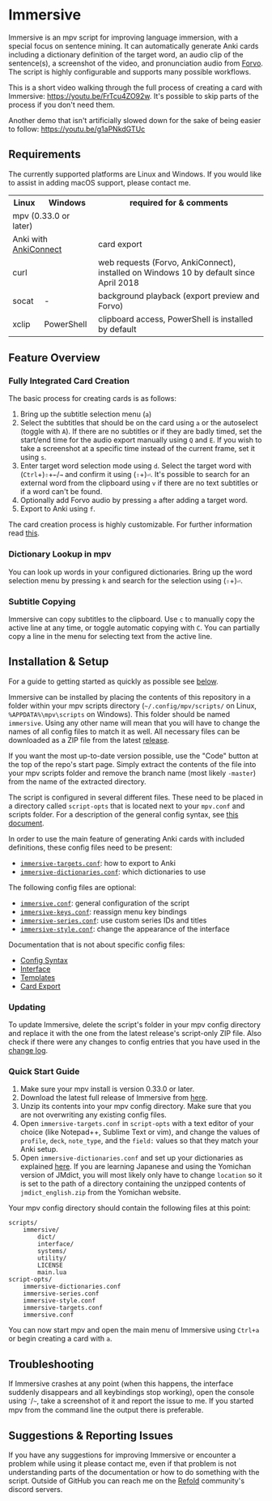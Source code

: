 # Immersive

Immersive is an mpv script for improving language immersion, with a special
focus on sentence mining. It can automatically generate Anki cards including a
dictionary definition of the target word, an audio clip of the sentence(s), a
screenshot of the video, and pronunciation audio from
[Forvo](https://forvo.com/). The script is highly configurable and supports
many possible workflows.

This is a short video walking through the full process of creating a card with
Immersive: https://youtu.be/FrTcu4ZO92w. It's possible to skip parts of the
process if you don't need them.

Another demo that isn't artificially slowed down for the sake of being easier
to follow: https://youtu.be/g1aPNkdGTUc


## Requirements

The currently supported platforms are Linux and Windows. If you would like to
assist in adding macOS support, please contact me.

<table>
	<tr>
		<th>Linux</th>
		<th>Windows</th>
		<th>required for & comments</th>
	</tr>
	<tr>
		<td colspan="2">mpv (0.33.0 or later)</td>
		<td></td>
	</tr>
	<tr>
		<td colspan="2">
			Anki with <a href="https://ankiweb.net/shared/info/2055492159">AnkiConnect</a>
		</td>
		<td>card export</td>
	</tr>
	<tr>
		<td colspan="2">curl</td>
		<td>web requests (Forvo, AnkiConnect), installed on Windows 10 by default since April 2018</td>
	</tr>
	<tr>
		<td>socat</td>
		<td>-</td>
		<td>background playback (export preview and Forvo)</td>
	</tr>
	<tr>
		<td>xclip</td>
		<td>PowerShell</td>
		<td>clipboard access, PowerShell is installed by default</td>
	</tr>
</table>


## Feature Overview

### Fully Integrated Card Creation

The basic process for creating cards is as follows:

1. Bring up the subtitle selection menu (`a`)
2. Select the subtitles that should be on the card using `a` or the autoselect
(toggle with `A`). If there are no subtitles or if they are badly timed, set
the start/end time for the audio export manually using `Q` and `E`. If you
wish to take a screenshot at a specific time instead of the current frame, set
it using `s`.
3. Enter target word selection mode using `d`. Select the target word with
(`Ctrl`+)`⇧`+`←`/`→` and confirm it using (`⇧`+)`⏎`. It's possible to search
for an external word from the clipboard using `v` if there are no text
subtitles or if a word can't be found.
4. Optionally add Forvo audio by pressing `a` after adding a target word.
5. Export to Anki using `f`.

The card creation process is highly customizable. For further information read
[this](/doc/card-export.md).

### Dictionary Lookup in mpv

You can look up words in your configured dictionaries. Bring up the word
selection menu by pressing `k` and search for the selection using (`⇧`+)`⏎`.

### Subtitle Copying

Immersive can copy subtitles to the clipboard. Use `c` to manually copy the
active line at any time, or toggle automatic copying with `C`. You can
partially copy a line in the menu for selecting text from the active line.


## Installation & Setup

For a guide to getting started as quickly as possible see [below](#quick-start-guide).

Immersive can be installed by placing the contents of this repository in a
folder within your mpv scripts directory (`~/.config/mpv/scripts/` on Linux,
`%APPDATA%\mpv\scripts` on Windows). This folder should be named `immersive`.
Using any other name will mean that you will have to change the names of all
config files to match it as well. All necessary files can be downloaded as a
ZIP file from the latest [release](https://github.com/Ben-Kerman/immersive/releases).

If you want the most up-to-date version possible, use the "Code" button at the
top of the repo's start page. Simply extract the contents of the file into
your mpv scripts folder and remove the branch name (most likely `-master`)
from the name of the extracted directory.

The script is configured in several different files. These need to be placed
in a directory called `script-opts` that is located next to your `mpv.conf`
and scripts folder. For a description of the general config syntax, see [this
document](/doc/config.md).

In order to use the main feature of generating Anki cards with included
definitions, these config files need to be present:
- [`immersive-targets.conf`](/doc/targets.md): how to export to Anki
- [`immersive-dictionaries.conf`](/doc/dictionaries.md): which dictionaries to use

The following config files are optional:
- [`immersive.conf`](/doc/script-config.md): general configuration of the script
- [`immersive-keys.conf`](/doc/keys.md): reassign menu key bindings
- [`immersive-series.conf`](/doc/series.md): use custom series IDs and titles
- [`immersive-style.conf`](/doc/style.md): change the appearance of the interface

Documentation that is not about specific config files:
- [Config Syntax](/doc/config.md)
- [Interface](/doc/interface.md)
- [Templates](/doc/templates.md)
- [Card Export](/doc/card-export.md)

### Updating

To update Immersive, delete the script's folder in your mpv config directory
and replace it with the one from the latest release's script-only ZIP file.
Also check if there were any changes to config entries that you have used in
the [change log](/CHANGELOG.md).

### Quick Start Guide

1. Make sure your mpv install is version 0.33.0 or later.
2. Download the latest full release of Immersive from
   [here](https://github.com/Ben-Kerman/immersive/releases).
3. Unzip its contents into your mpv config directory. Make sure that you are
   not overwriting any existing config files.
4. Open `immersive-targets.conf` in `script-opts` with a text editor of your
   choice (like Notepad++, Sublime Text or vim), and change the values of
   `profile`, `deck`, `note_type`, and the `field:` values so that they match
   your Anki setup.
5. Open `immersive-dictionaries.conf` and set up your dictionaries as
   explained [here](/doc/dictionaries.md). If you are learning Japanese and using
   the Yomichan version of JMdict, you will most likely only have to change
   `location` so it is set to the path of a directory containing the unzipped
   contents of `jmdict_english.zip` from the Yomichan website.

Your mpv config directory should contain the following files at this point:

```
scripts/
    immersive/
        dict/
        interface/
        systems/
        utility/
        LICENSE
        main.lua
script-opts/
    immersive-dictionaries.conf
    immersive-series.conf
    immersive-style.conf
    immersive-targets.conf
    immersive.conf
```

You can now start mpv and open the main menu of Immersive using `Ctrl+a` or
begin creating a card with `a`.


## Troubleshooting

If Immersive crashes at any point (when this happens, the interface suddenly
disappears and all keybindings stop working), open the console using `ˋ`/`~`,
take a screenshot of it and report the issue to me. If you started mpv from
the command line the output there is preferable.


## Suggestions & Reporting Issues

If you have any suggestions for improving Immersive or encounter a problem
while using it please contact me, even if that problem is not understanding
parts of the documentation or how to do something with the script. Outside of
GitHub you can reach me on the [Refold](https://refold.la/) community's
discord servers.
